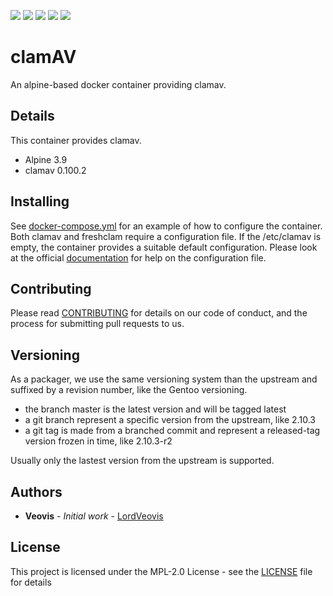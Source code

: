 ![](https://img.shields.io/docker/cloud/build/veovis/clamav.svg) [![](https://img.shields.io/docker/pulls/veovis/clamav.svg)](https://hub.docker.com/r/veovis/clamav) ![](https://img.shields.io/microbadger/image-size/veovis%2Fclamav.svg) [![](https://img.shields.io/github/tag/LordVeovis/docker-clamav.svg)](https://github.com/LordVeovis/docker-clamav/tags) [![](https://img.shields.io/github/license/LordVeovis/docker-clamav.svg)](https://github.com/LordVeovis/docker-clamav/blob/master/LICENSE)

# clamAV

An alpine-based docker container providing clamav.

## Details

This container provides clamav.

* Alpine 3.9
* clamav 0.100.2

## Installing

See [docker-compose.yml](https://github.com/LordVeovis/docker-clamav/blob/master/docker-compose.yml) for an example of how to configure the container.
Both clamav and freshclam require a configuration file. If the /etc/clamav is empty, the container provides a suitable default configuration.
Please look at the official [documentation](https://www.clamav.net/documents/configuration) for help on the configuration file.

## Contributing

Please read [CONTRIBUTING](https://github.com/LordVeovis/docker-clamav/blob/master/CONTRIBUTING) for details on our code of conduct, and the process for submitting pull requests to us.

## Versioning

As a packager, we use the same versioning system than the upstream and suffixed by a revision number, like the Gentoo versioning.

* the branch master is the latest version and will be tagged latest
* a git branch represent a specific version from the upstream, like 2.10.3
* a git tag is made from a branched commit and represent a released-tag version frozen in time, like 2.10.3-r2

Usually only the lastest version from the upstream is supported.

## Authors

* **Veovis** - *Initial work* - [LordVeovis](https://github.com/LordVeovis)

## License

This project is licensed under the MPL-2.0 License - see the [LICENSE](https://github.com/LordVeovis/docker-clamav/blob/master/LICENSE) file for details
